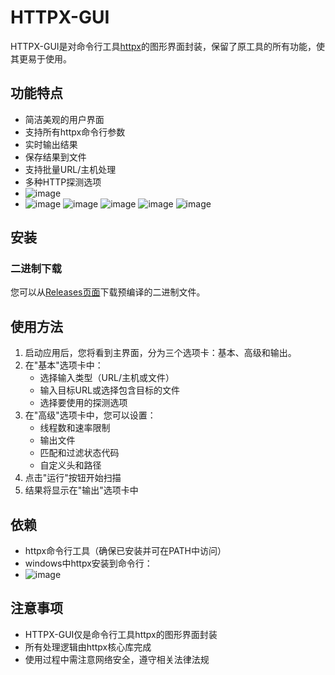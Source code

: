 # HTTPX-GUI

HTTPX-GUI是对命令行工具[httpx](https://github.com/projectdiscovery/httpx)的图形界面封装，保留了原工具的所有功能，使其更易于使用。

## 功能特点

- 简洁美观的用户界面
- 支持所有httpx命令行参数
- 实时输出结果
- 保存结果到文件
- 支持批量URL/主机处理
- 多种HTTP探测选项
- ![image](https://github.com/user-attachments/assets/24645879-e6b8-4984-b10e-0bba66a1caee)
- ![image](https://github.com/user-attachments/assets/058684ce-d8fc-4df4-98fe-f0fa7d93c544)
![image](https://github.com/user-attachments/assets/e07c964d-c6c0-4557-9041-b55dcab2a7ee)
![image](https://github.com/user-attachments/assets/cd2fb960-28c8-4c3c-a7f9-8f66fc3968b5)
![image](https://github.com/user-attachments/assets/bf8426b7-f6c6-432a-9d30-1ce989a7e713)
![image](https://github.com/user-attachments/assets/d1849321-8818-44f8-9031-da25276bb52e)

## 安装

### 二进制下载

您可以从[Releases页面](https://github.com/projectdiscovery/httpx/releases)下载预编译的二进制文件。

## 使用方法

1. 启动应用后，您将看到主界面，分为三个选项卡：基本、高级和输出。
2. 在"基本"选项卡中：
   - 选择输入类型（URL/主机或文件）
   - 输入目标URL或选择包含目标的文件
   - 选择要使用的探测选项
3. 在"高级"选项卡中，您可以设置：
   - 线程数和速率限制
   - 输出文件
   - 匹配和过滤状态代码
   - 自定义头和路径
4. 点击"运行"按钮开始扫描
5. 结果将显示在"输出"选项卡中

## 依赖

- httpx命令行工具（确保已安装并可在PATH中访问）
- windows中httpx安装到命令行：
- ![image](https://github.com/user-attachments/assets/6ddf5ecf-e9d8-49d1-8c6b-214969e183d5)


## 注意事项

- HTTPX-GUI仅是命令行工具httpx的图形界面封装
- 所有处理逻辑由httpx核心库完成
- 使用过程中需注意网络安全，遵守相关法律法规

